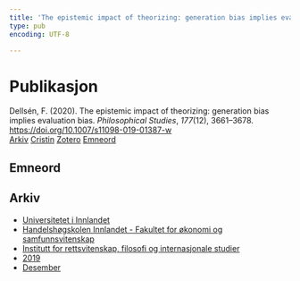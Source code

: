 ```yaml
---
title: 'The epistemic impact of theorizing: generation bias implies evaluation bias'
type: pub
encoding: UTF-8

---
```

<h1>Publikasjon</h1>
<article id="csl-bib-container-8FJBWUI6" class="csl-bib-container">
  <div class="csl-bib-body"> <div class="csl-entry">Dellsén, F. (2020). The epistemic impact of theorizing: generation bias implies evaluation bias. <i>Philosophical Studies</i>, <i>177</i>(12), 3661–3678. <a href="https://doi.org/10.1007/s11098-019-01387-w">https://doi.org/10.1007/s11098-019-01387-w</a></div> </div>
  <div class="csl-bib-buttons">
    <a href="#taxonomy-article-8FJBWUI6" alt="archive" class="csl-bib-button">Arkiv</a>
    <a href="https://app.cristin.no/results/show.jsf?id=1755769" alt="Cristin" class="csl-bib-button">Cristin</a>
    <a href="http://zotero.org/groups/5881554/items/8FJBWUI6" alt="Zotero" class="csl-bib-button">Zotero</a>
    <a href="#keywords-article-8FJBWUI6" alt="keywords" class="csl-bib-button">Emneord</a>
  </div>
  <div id="csl-bib-meta-container-8FJBWUI6"></div>
</article>
<div id="csl-bib-meta-8FJBWUI6" class="csl-bib-meta">
  <article id="keywords-article-8FJBWUI6" class="keywords-article">
    <h1>Emneord</h1>
    
  </article>
  <article id="taxonomy-article-8FJBWUI6" class="taxonomy-article">
    <h1>Arkiv</h1>
    <ul>
      <li><a href="{{< params subfolder >}}nn/archive/?key=3DCRN523">Universitetet i Innlandet</a></li>
      <li><a href="{{< params subfolder >}}nn/archive/?key=DU8Q9LN9">Handelshøgskolen Innlandet - Fakultet for økonomi og samfunnsvitenskap</a></li>
      <li><a href="{{< params subfolder >}}nn/archive/?key=ITYAG68H">Institutt for rettsvitenskap, filosofi og internasjonale studier</a></li>
      <li><a href="{{< params subfolder >}}nn/archive/?key=R9ZTQLVS">2019</a></li>
      <li><a href="{{< params subfolder >}}nn/archive/?key=KMAAQ3NB">Desember</a></li>
    </ul>
  </article>
</div>

